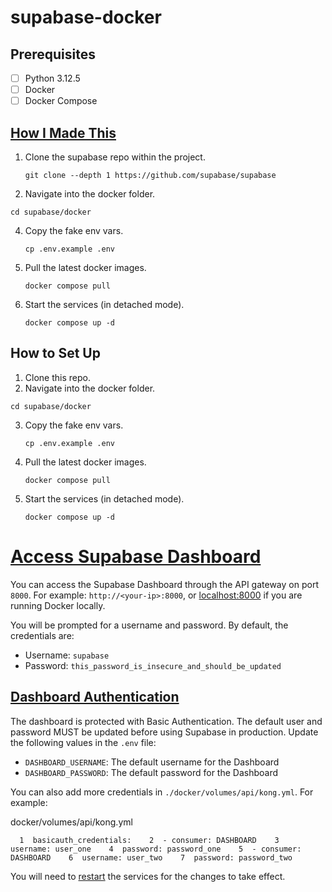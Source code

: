 # supabase-docker
## Prerequisites
- [ ] Python 3.12.5
- [ ] Docker
- [ ] Docker Compose
## [How I Made This](https://supabase.com/docs/guides/self-hosting/docker)
1. Clone the supabase repo within the project.
	```
	git clone --depth 1 https://github.com/supabase/supabase
	```
2. Navigate into the docker folder.
```
cd supabase/docker
```
4. Copy the fake env vars.
	```
	cp .env.example .env
	```
4. Pull the latest docker images.
	```
	docker compose pull
	```
5. Start the services (in detached mode).
	```
	docker compose up -d
	```
## How to Set Up
1. Clone this repo.
2. Navigate into the docker folder.
```
cd supabase/docker
```
3. Copy the fake env vars.
	```
	cp .env.example .env
	```
4. Pull the latest docker images.
	```
	docker compose pull
	```
5. Start the services (in detached mode).
	```
	docker compose up -d
	```
# [Access Supabase Dashboard](https://supabase.com/docs/guides/self-hosting/docker#accessing-supabase-dashboard)
You can access the Supabase Dashboard through the API gateway on port `8000`. For example: `http://<your-ip>:8000`, or [localhost:8000](http://localhost:8000/) if you are running Docker locally.

You will be prompted for a username and password. By default, the credentials are:
- Username: `supabase`
- Password: `this_password_is_insecure_and_should_be_updated`
## [Dashboard Authentication](https://supabase.com/docs/guides/self-hosting/docker#dashboard-authentication)

The dashboard is protected with Basic Authentication. The default user and password MUST be updated before using Supabase in production. Update the following values in the `.env` file:

- `DASHBOARD_USERNAME`: The default username for the Dashboard
- `DASHBOARD_PASSWORD`: The default password for the Dashboard

You can also add more credentials in `./docker/volumes/api/kong.yml`. For example:

docker/volumes/api/kong.yml

`   1  basicauth_credentials:    2  - consumer: DASHBOARD    3  username: user_one    4  password: password_one    5  - consumer: DASHBOARD    6  username: user_two    7  password: password_two            `

You will need to [restart](https://supabase.com/docs/guides/self-hosting/docker#restarting-all-services) the services for the changes to take effect.